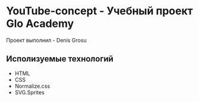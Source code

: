 # YouTube-concept - Учебный проект Glo Academy
Проект выполнил - Denis Grosu

## Исполизуемые технологий
- HTML
- CSS
- Normalize.css
- SVG.Sprites

